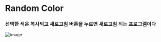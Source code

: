 <h1>Random Color</h1>

<h3>선택한 색은 복사되고 새로고침 버튼을 누르면 새로고침 되는 프로그램이다</h3>

![image](https://github.com/leeyongha2006/Javascript-project/assets/126844590/0a3bb89a-a7e2-47c7-9328-fc39f9bce495)




